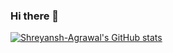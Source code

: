 ### Hi there 👋

[![Shreyansh-Agrawal's GitHub stats](https://github-readme-stats.vercel.app/api?username=Shreyansh-Agrawal&theme=tokyonight)](https://github.com/Shreyansh-Agrawal/github-readme-stats)
